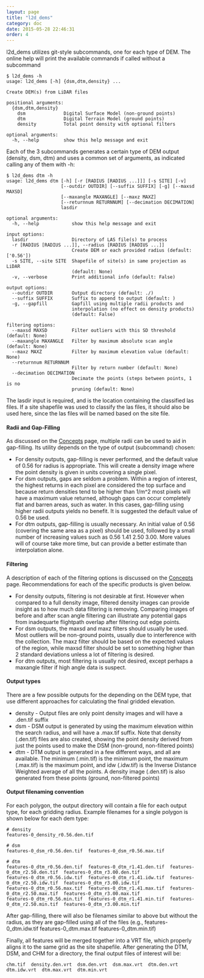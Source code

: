 ```yaml
---
layout: page
title: "l2d_dems"
category: doc
date: 2015-05-28 22:46:31
order: 4
---
```


l2d_dems utilizes git-style subcommands, one for each type of DEM. The online help will print 
the available commands if called without a subcommand

~~~
$ l2d_dems -h
usage: l2d_dems [-h] {dsm,dtm,density} ...

Create DEM(s) from LiDAR files

positional arguments:
  {dsm,dtm,density}
    dsm              Digital Surface Model (non-ground points)
    dtm              Digital Terrain Model (ground points)
    density          Total point density with optional filters

optional arguments:
  -h, --help         show this help message and exit
~~~

Each of the 3 subcommands generates a certain type of DEM output (density, dsm, dtm) and uses a common set of arguments, as indicated calling any of them with -h:

~~~
$ l2d_dems dtm -h
usage: l2d_dems dtm [-h] [-r [RADIUS [RADIUS ...]]] [-s SITE] [-v]
                    [--outdir OUTDIR] [--suffix SUFFIX] [-g] [--maxsd MAXSD]
                    [--maxangle MAXANGLE] [--maxz MAXZ]
                    [--returnnum RETURNNUM] [--decimation DECIMATION]
                    lasdir

optional arguments:
  -h, --help            show this help message and exit

input options:
  lasdir                Directory of LAS file(s) to process
  -r [RADIUS [RADIUS ...]], --radius [RADIUS [RADIUS ...]]
                        Create DEM or each provided radius (default: ['0.56'])
  -s SITE, --site SITE  Shapefile of site(s) in same projection as LiDAR
                        (default: None)
  -v, --verbose         Print additional info (default: False)

output options:
  --outdir OUTDIR       Output directory (default: ./)
  --suffix SUFFIX       Suffix to append to output (default: )
  -g, --gapfill         Gapfill using multiple radii products and
                        interpolation (no effect on density products)
                        (default: False)

filtering options:
  --maxsd MAXSD         Filter outliers with this SD threshold (default: None)
  --maxangle MAXANGLE   Filter by maximum absolute scan angle (default: None)
  --maxz MAXZ           Filter by maximum elevation value (default: None)
  --returnnum RETURNNUM
                        Filter by return number (default: None)
  --decimation DECIMATION
                        Decimate the points (steps between points, 1 is no
                        pruning (default: None)
~~~

The lasdir input is required, and is the location containing the classified las files. If a site shapefile was used to classify the las files, it should also be used here, since the las files will be named based on the site file.

#### Radii and Gap-Filling
As discussed on the [Concepts](concepts) page, multiple radii can be used to aid in gap-filling. Its utility depends on the type of output (subcommand) chosen:

* For density outputs, gap-filling is never performed, and the default value of 0.56 for radius is appropriate. This will create a density image where the point density is given in units covering a single pixel.
* For dsm outputs, gaps are seldom a problem. Within a region of interest, the highest returns in each pixel are considered the top surface and because return densities tend to be higher than 1/m^2 most pixels will have a maximum value returned, although gaps can occur completely flat and barren areas, such as water. In this cases, gap-filling using higher radii outputs yields no benefit. It is suggested the default value of 0.56 be used.
* For dtm outputs, gap-filling is usually necessary.  An initial value of 0.56 (covering the same area as a pixel) should be used, followed by a small number of increasing values such as 0.56 1.41 2.50 3.00.  More values will of course take more time, but can provide a better estimate than interpolation alone.

#### Filtering
A description of each of the filtering options is discussed on the [Concepts](concepts) page. Recommendations for each of the specific products is given below.

* For density outputs, filtering is not desirable at first.  However when compared to a full density image, filtered density images can provide insight as to how much data filtering is removing.  Comparing images of before and after scan angle filtering can illustrate any potential gaps from inadequarte flightpath overlap after filtering out edge points.
* For dsm outputs, the maxsd and maxz filters should usually be used.  Most outliers will be non-ground points, usually due to interference with the collection.  The maxz filter should be based on the expected values of the region, while maxsd filter should be set to something higher than 2 standard deviations unless a lot of filtering is desired.
* For dtm outputs, most filtering is usually not desired, except perhaps a maxangle filter if high angle data is suspect.

#### Output types
There are a few possible outputs for the depending on the DEM type, that use different approaches for calculating the final gridded elevation.

* density - Output files are only point density images and will have a .den.tif suffix
* dsm - DSM output is generated by using the maximum elevation within the search radius, and will have a .max.tif suffix.  Note that density (.den.tif) files are also created, showing the point density derived from just the points used to make the DSM (non-ground, non-filtered points)
* dtm - DTM output is generated in a few different ways, and all are available.  The minimum (.min.tif) is the minimum point, the maximum (.max.tif) is the maximum point, and idw (.idw.tif) is the Inverse Distance Weighted average of all the points. A density image (.den.tif) is also generated from these points (ground, non-filtered points)

#### Output filenaming convention
For each polygon, the output directory will contain a file for each output type, for each gridding radius. Example filenames for a single polygon is shown below for each dem type:

~~~
# density
features-0_density_r0.56.den.tif

# dsm
features-0_dsm_r0.56.den.tif  features-0_dsm_r0.56.max.tif

# dtm
features-0_dtm_r0.56.den.tif  features-0_dtm_r1.41.den.tif  features-0_dtm_r2.50.den.tif  features-0_dtm_r3.00.den.tif
features-0_dtm_r0.56.idw.tif  features-0_dtm_r1.41.idw.tif  features-0_dtm_r2.50.idw.tif  features-0_dtm_r3.00.idw.tif
features-0_dtm_r0.56.max.tif  features-0_dtm_r1.41.max.tif  features-0_dtm_r2.50.max.tif  features-0_dtm_r3.00.max.tif
features-0_dtm_r0.56.min.tif  features-0_dtm_r1.41.min.tif  features-0_dtm_r2.50.min.tif  features-0_dtm_r3.00.min.tif
~~~

After gap-filling, there will also be filenames similar to above but without the radius, as they are gap-filled using all of the files (e.g., features-0_dtm.idw.tif  features-0_dtm.max.tif  features-0_dtm.min.tif)

Finally, all features will be merged together into a VRT file, which properly aligns it to the same grid as the site shapefile.  After generating the DTM, DSM, and CHM for a directory, the final output files of interest will be:

~~~
chm.tif  density.den.vrt  dsm.den.vrt  dsm.max.vrt  dtm.den.vrt  dtm.idw.vrt  dtm.max.vrt  dtm.min.vrt
~~~







